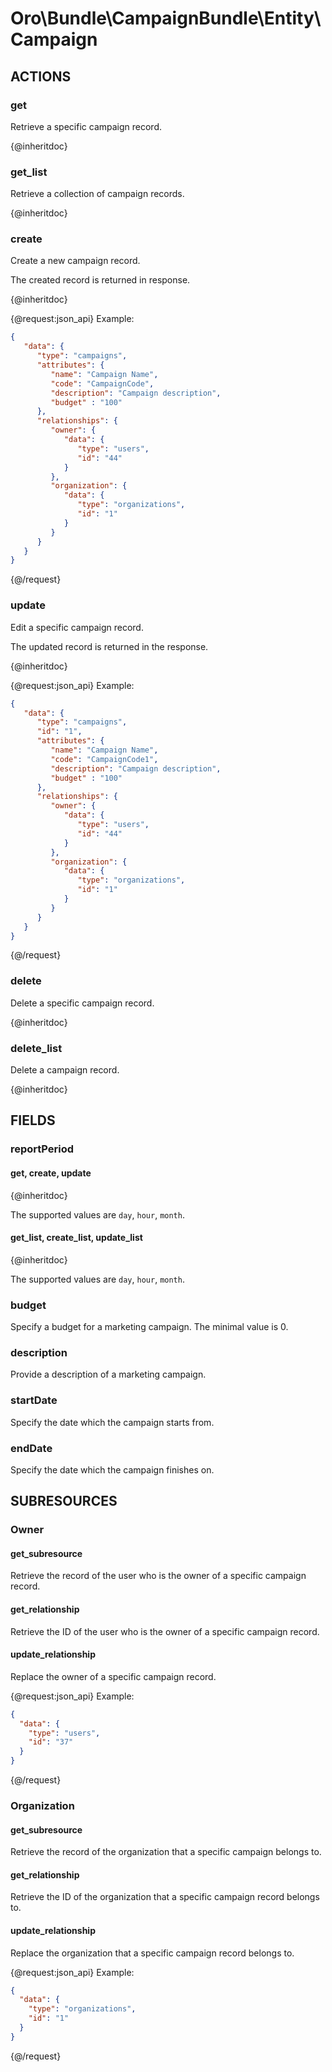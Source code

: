 # Oro\Bundle\CampaignBundle\Entity\Campaign

## ACTIONS

### get

Retrieve a specific campaign record.

{@inheritdoc}

### get_list

Retrieve a collection of campaign records.

{@inheritdoc}

### create

Create a new campaign record.

The created record is returned in response.

{@inheritdoc}

{@request:json_api}
Example:

```JSON
{
   "data": {
      "type": "campaigns",
      "attributes": {
         "name": "Campaign Name",
         "code": "CampaignCode",
         "description": "Campaign description",
         "budget" : "100"
      },
      "relationships": {
         "owner": {
            "data": {
               "type": "users",
               "id": "44"
            }
         },
         "organization": {
            "data": {
               "type": "organizations",
               "id": "1"
            }
         }
      }
   }
}
```
{@/request}

### update

Edit a specific campaign record.

The updated record is returned in the response.

{@inheritdoc}

{@request:json_api}
Example:

```JSON
{
   "data": {
      "type": "campaigns",
      "id": "1",
      "attributes": {
         "name": "Campaign Name",
         "code": "CampaignCode1",
         "description": "Campaign description",
         "budget" : "100"
      },
      "relationships": {
         "owner": {
            "data": {
               "type": "users",
               "id": "44"
            }
         },
         "organization": {
            "data": {
               "type": "organizations",
               "id": "1"
            }
         }
      }
   }
}
```
{@/request}

### delete

Delete a specific campaign record.

{@inheritdoc}

### delete_list

Delete a campaign record.

{@inheritdoc}

## FIELDS

### reportPeriod

#### get, create, update

{@inheritdoc}

The supported values are `day`, `hour`, `month`.

#### get_list, create_list, update_list

{@inheritdoc}

The supported values are `day`, `hour`, `month`.

### budget

Specify a budget for a marketing campaign. The minimal value is 0.

### description

Provide a description of a marketing campaign.

### startDate

Specify the date which the campaign starts from.

### endDate

Specify the date which the campaign finishes on.

## SUBRESOURCES

### Owner

#### get_subresource

Retrieve the record of the user who is the owner of a specific campaign record.

#### get_relationship

Retrieve the ID of the user who is the owner of a specific campaign record.

#### update_relationship

Replace the owner of a specific campaign record.

{@request:json_api}
Example:

```JSON
{
  "data": {
    "type": "users",
    "id": "37"
  }
}
```
{@/request}

### Organization

#### get_subresource

Retrieve the record of the organization that a specific campaign belongs to.

#### get_relationship

Retrieve the ID of the organization that a specific campaign record belongs to.

#### update_relationship

Replace the organization that a specific campaign record belongs to.

{@request:json_api}
Example:

```JSON
{
  "data": {
    "type": "organizations",
    "id": "1"
  }
}
```
{@/request}
